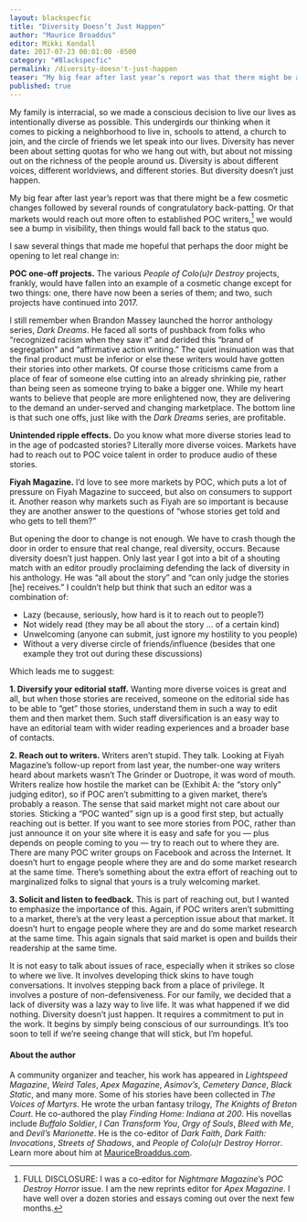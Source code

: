 ```yaml
---
layout: blackspecfic
title: "Diversity Doesn’t Just Happen"
author: "Maurice Broaddus"
editor: Mikki Kendall
date: 2017-07-23 00:01:00 -0500
category: "#Blackspecfic"
permalink: /diversity-doesn't-just-happen
teaser: "My big fear after last year’s report was that there might be a few cosmetic changes followed by several rounds of congratulatory back-patting; I saw several things that made me hopeful."
published: true
---
```


My family is interracial, so we made a conscious decision to live our lives as intentionally diverse as possible. This undergirds our thinking when it comes to picking a neighborhood to live in, schools to attend, a church to join, and the circle of friends we let speak into our lives. Diversity has never been about setting quotas for who we hang out with, but about not missing out on the richness of the people around us. Diversity is about different voices, different worldviews, and different stories. But diversity doesn’t just happen.

My big fear after last year’s report was that there might be a few cosmetic changes followed by several rounds of congratulatory back-patting. Or that markets would reach out more often to established POC writers,[^1] we would see a bump in visibility, then things would fall back to the status quo.

I saw several things that made me hopeful that perhaps the door might be opening to let real change in:

**POC one-off projects.** The various _People of Colo(u)r Destroy_ projects, frankly, would have fallen into an example of a cosmetic change except for two things: one, there have now been a series of them; and two, such projects have continued into 2017.

I still remember when Brandon Massey launched the horror anthology series, _Dark Dreams_. He faced all sorts of pushback from folks who “recognized racism when they saw it” and derided this “brand of segregation” and “affirmative action writing.” The quiet insinuation was that the final product must be inferior or else these writers would have gotten their stories into other markets. Of course those criticisms came from a place of fear of someone else cutting into an already shrinking pie, rather than being seen as someone trying to bake a bigger one. While my heart wants to believe that people are more enlightened now, they are delivering to the demand an under-served and changing marketplace. The bottom line is that such one offs, just like with the _Dark Dreams_ series, are profitable.

**Unintended ripple effects.** Do you know what more diverse stories lead to in the age of podcasted stories? Literally more diverse voices. Markets have had to reach out to POC voice talent in order to produce audio of these stories.

**Fiyah Magazine.** I’d love to see more markets by POC, which puts a lot of pressure on Fiyah Magazine to succeed, but also on consumers to support it. Another reason why markets such as Fiyah are so important is because they are another answer to the questions of “whose stories get told and who gets to tell them?”

But opening the door to change is not enough. We have to crash though the door in order to ensure that real change, real diversity, occurs. Because diversity doesn’t just happen. Only last year I got into a bit of a shouting match with an editor proudly proclaiming defending the lack of diversity in his anthology. He was “all about the story” and “can only judge the stories \[he] receives.” I couldn’t help but think that such an editor was a combination of:
- Lazy (because, seriously, how hard is it to reach out to people?)
- Not widely read (they may be all about the story … of a certain kind)
- Unwelcoming (anyone can submit, just ignore my hostility to you people)
- Without a very diverse circle of friends/influence (besides that one example they trot out during these discussions)

Which leads me to suggest:

**1. Diversify your editorial staff.**  Wanting more diverse voices is great and all, but when those stories are received, someone on the editorial side has to be able to “get” those stories, understand them in such a way to edit them and then market them. Such staff diversification is an easy way to have an editorial team with wider reading experiences and a broader base of contacts.

**2. Reach out to writers.** Writers aren’t stupid. They talk. Looking at Fiyah Magazine’s follow-up report from last year, the number-one way writers heard about markets wasn’t The Grinder or Duotrope, it was word of mouth. Writers realize how hostile the market can be (Exhibit A: the “story only” judging editor), so if POC aren’t submitting to a given market, there’s probably a reason. The sense that said market might not care about our stories. Sticking a “POC wanted” sign up is a good first step, but actually reaching out is better. If you want to see more stories from POC, rather than just announce it on your site where it is easy and safe for you — plus depends on people coming to you — try to reach out to where they are. There are many POC writer groups on Facebook and across the Internet. It doesn’t hurt to engage people where they are and do some market research at the same time. There’s something about the extra effort of reaching out to marginalized folks to signal that yours is a truly welcoming market.

**3. Solicit and listen to feedback.** This is part of reaching out, but I wanted to emphasize the importance of this. Again, if POC writers aren’t submitting to a market, there’s at the very least a perception issue about that market. It doesn’t hurt to engage people where they are and do some market research at the same time. This again signals that said market is open and builds their readership at the same time.

It is not easy to talk about issues of race, especially when it strikes so close to where we live. It involves developing thick skins to have tough conversations. It involves stepping back from a place of privilege. It involves a posture of non-defensiveness. For our family, we decided that a lack of diversity was a lazy way to live life. It was what happened if we did nothing. Diversity doesn’t just happen. It requires a commitment to put in the work. It begins by simply being conscious of our surroundings. It’s too soon to tell if we’re seeing change that will stick, but I’m hopeful.

#### About the author

A community organizer and teacher, his work has appeared in _Lightspeed Magazine_, _Weird Tales_, _Apex Magazine_, _Asimov’s_, _Cemetery Dance_, _Black Static_, and many more. Some of his stories have been collected in _The Voices of Martyrs_. He wrote the urban fantasy trilogy, _The Knights of Breton Court_. He co-authored the play _Finding Home: Indiana at 200_. His novellas include _Buffalo Soldier_, _I Can Transform You_, _Orgy of Souls_, _Bleed with Me_, and _Devil’s Marionette_. He is the co-editor of _Dark Faith_, _Dark Faith: Invocations_, _Streets of Shadows_, and _People of Colo(u)r Destroy Horror_. Learn more about him at [MauriceBroaddus.com](MauriceBroaddus.com).

[^1]: FULL DISCLOSURE: I was a co-editor for _Nightmare Magazine_’s _POC Destroy Horror_ issue. I am the new reprints editor for _Apex Magazine_. I have well over a dozen stories and essays coming out over the next few months.
